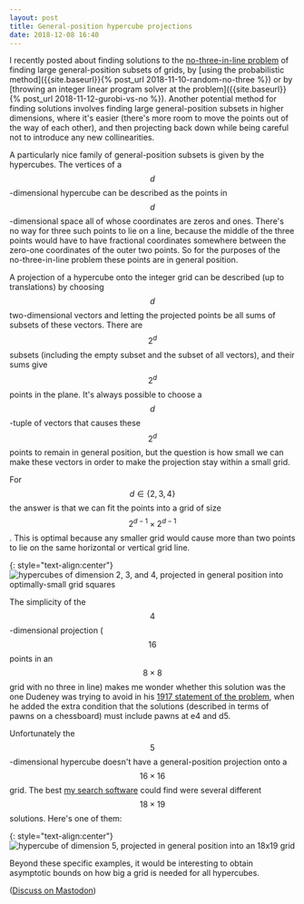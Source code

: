 ```yaml
---
layout: post
title: General-position hypercube projections
date: 2018-12-08 16:40
---
```

I recently posted about finding solutions to the [no-three-in-line problem](https://en.wikipedia.org/wiki/No-three-in-line_problem) of finding large general-position subsets of grids, by [using the probabilistic method]({{site.baseurl}}{% post_url 2018-11-10-random-no-three %}) or by [throwing an integer linear program solver at the problem]({{site.baseurl}}{% post_url 2018-11-12-gurobi-vs-no %}). Another potential method for finding solutions involves finding large general-position subsets in higher dimensions, where it's easier (there's more room to move the points out of the way of each other), and then projecting back down while being careful not to introduce any new collinearities.

A particularly nice family of general-position subsets is given by the hypercubes. The vertices of a $$d$$-dimensional hypercube can be described as the points in $$d$$-dimensional space all of whose coordinates are zeros and ones. There's no way for three such points to lie on a line, because the middle of the three points would have to have fractional coordinates somewhere between the zero-one coordinates of the outer two points. So for the purposes of the no-three-in-line problem these points are in general position.

A projection of a hypercube onto the integer grid can be described (up to translations) by choosing $$d$$ two-dimensional vectors and letting the projected points be all sums of subsets of these vectors. There are $$2^d$$ subsets (including the empty subset and the subset of all vectors), and their sums give $$2^d$$ points in the plane. It's always possible to choose a $$d$$-tuple of vectors that causes these $$2^d$$ points to remain in general position, but the question is how small we can make these vectors in order to make the projection stay within a small grid.

For $$d\in\{2,3,4\}$$ the answer is that we can fit the points into a grid of size $$2^{d-1}\times 2^{d-1}$$. This is optimal because any smaller grid would cause more than two points to lie on the same horizontal or vertical grid line.

{: style="text-align:center"}
![hypercubes of dimension 2, 3, and 4, projected in general position into optimally-small grid squares]({{site.baseurl}}/assets/2018/gen-pos-cubes.svg)

The simplicity of the $$4$$-dimensional projection ($$16$$ points in an $$8\times 8$$ grid with no three in line) makes me wonder whether this solution was the one Dudeney was trying to avoid in his [1917 statement of the problem](https://archive.org/stream/amusementsinmath00dude#page/94/mode/2up), when he added the extra condition that the solutions (described in terms of pawns on a chessboard) must include pawns at e4 and d5.

Unfortunately the $$5$$-dimensional hypercube doesn't have a general-position projection onto a $$16\times 16$$ grid. The best [my search software]({{site.baseurl}}/assets/2018/projcube.py) could find were several different $$18\times 19$$ solutions. Here's one of them:

{: style="text-align:center"}
![hypercube of dimension 5, projected in general position into an 18x19 grid]({{site.baseurl}}/assets/2018/5cube-18x19.svg)

Beyond these specific examples, it would be interesting to obtain asymptotic bounds on how big a grid is needed for all hypercubes.

([Discuss on Mastodon](https://mathstodon.xyz/@11011110/101208363611245952))
